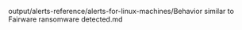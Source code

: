 output/alerts-reference/alerts-for-linux-machines/Behavior similar to Fairware ransomware detected.md